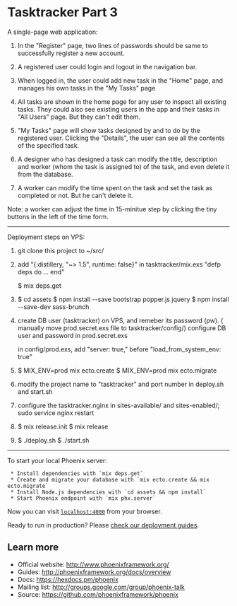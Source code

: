 # Tasktracker Part 3

A single-page web application:

1. In the "Register" page, two lines of passwords should be same to successfully register a new account.

2. A registered user could login and logout in the navigation bar.

3. When logged in, the user could add new task in the "Home" page, and manages his own tasks in the "My Tasks" page

4. All tasks are shown in the home page for any user to inspect all existing tasks. They could also see existing users in the app and their tasks in "All Users" page. But they can't edit them.

5. "My Tasks" page will show tasks designed by and to do by the registered user. Clicking the "Details", the user can see all the contents of the specified task. 

6. A designer who has designed a task can modify the title, description and worker (whom the task is assigned to) of the task, and even delete it from the database.

7. A worker can modify the time spent on the task and set the task as completed or not. But he can't delete it.

Note: a worker can adjust the time in 15-minitue step by clicking the tiny buttons in the left of the time form.


--------------------------------------------------------------------------------

Deployment steps on VPS:

1. git clone this project to ~/src/

2. add "{:distillery, "~> 1.5", runtime: false}"
   in tasktracker/mix.exs "defp deps do ... end"

   $ mix deps.get

3. $ cd assets
   $ npm install --save bootstrap popper.js jquery
   $ npm install --save-dev sass-brunch

4. create DB user (tasktracker) on VPS, and remeber its password (pw).
   ( manually move prod.secret.exs file to tasktracker/config/)
   configure DB user and password in prod.secret.exs

   in config/prod.exs, add "server: true," before "load_from_system_env: true"

5. $ MIX_ENV=prod mix ecto.create
   $ MIX_ENV=prod mix ecto.migrate

6. modify the project name to "tasktracker" and port number in deploy.sh
   and start.sh

7. configure the tasktracker.nginx in sites-available/ and sites-enabled/;
   sudo service nginx restart

8. $ mix release.init
   $ mix release

9. $ ./deploy.sh
   $ ./start.sh

--------------------------------------------------------------------------------

   To start your local Phoenix server:

     * Install dependencies with `mix deps.get`
     * Create and migrate your database with `mix ecto.create && mix ecto.migrate`
     * Install Node.js dependencies with `cd assets && npm install`
     * Start Phoenix endpoint with `mix phx.server`

   Now you can visit [`localhost:4000`](http://localhost:4000) from your browser.

   Ready to run in production? Please [check our deployment guides](http://www.phoenixframework.org/docs/deployment).

## Learn more

  * Official website: http://www.phoenixframework.org/
  * Guides: http://phoenixframework.org/docs/overview
  * Docs: https://hexdocs.pm/phoenix
  * Mailing list: http://groups.google.com/group/phoenix-talk
  * Source: https://github.com/phoenixframework/phoenix
